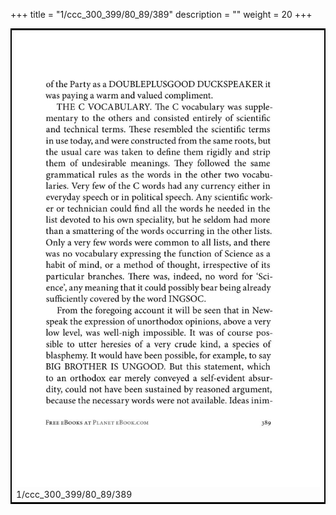+++
title = "1/ccc_300_399/80_89/389"
description = ""
weight = 20
+++

<table style="border:2px solid black;max-width:800px;max-height:800px;" 
><tr><td><img class="center-fit-jpg"
src="/jpg_/out_jpg_1984__389.jpg"  >1/ccc_300_399/80_89/389</img></td></tr></table>